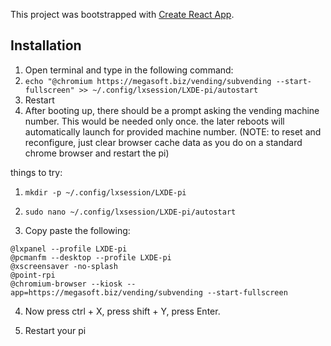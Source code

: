 This project was bootstrapped with [Create React App](https://github.com/facebook/create-react-app).


## Installation
1. Open terminal and type in the following command:
2. `echo "@chromium https://megasoft.biz/vending/subvending --start-fullscreen" >> ~/.config/lxsession/LXDE-pi/autostart`
3. Restart
4. After booting up, there should be a prompt asking the vending machine number. This would be needed only once. the later reboots will automatically launch for provided machine number. (NOTE: to reset and reconfigure, just clear browser cache data as you do on a standard chrome browser and restart the pi)


things to try:
1. `mkdir -p ~/.config/lxsession/LXDE-pi`

2. `sudo nano ~/.config/lxsession/LXDE-pi/autostart`

3. Copy paste the following:

`@lxpanel --profile LXDE-pi`<br/>
`@pcmanfm --desktop --profile LXDE-pi`<br/>
`@xscreensaver -no-splash`<br/>
`@point-rpi`<br/>
`@chromium-browser --kiosk --app=https://megasoft.biz/vending/subvending --start-fullscreen`

4. Now press ctrl + X, press shift + Y, press Enter.

5. Restart your pi
